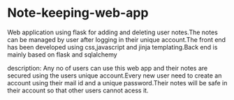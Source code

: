 # Note-keeping-web-app
Web application using flask for adding and deleting user notes.The notes can be managed by user after logging in their unique account.The front end has been developed using css,javascript and jinja templating.Back end is mainly based on flask and sqlalchemy

description:
Any no of users can use this web app and their notes are secured using the users unique account.Every new user need to create an account using their mail id and a unique password.Their notes will be safe in their account so that other users cannot acess it.
